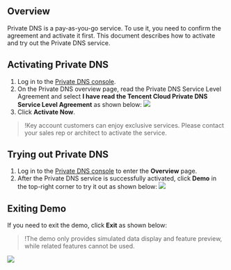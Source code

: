 ## Overview
Private DNS is a pay-as-you-go service. To use it, you need to confirm the agreement and activate it first.
This document describes how to activate and try out the Private DNS service.


## Activating Private DNS
1. Log in to the [Private DNS console](https://console.cloud.tencent.com/privatedns).
2. On the Private DNS overview page, read the Private DNS Service Level Agreement and select **I have read the Tencent Cloud Private DNS Service Level Agreement** as shown below:
![](https://main.qcloudimg.com/raw/8ff8a37b1402e608cfd51dc34de44d89.png)
3. Click **Activate Now**.
>!Key account customers can enjoy exclusive services. Please contact your sales rep or architect to activate the service.


## Trying out Private DNS
1. Log in to the [Private DNS console](https://console.cloud.tencent.com/privatedns) to enter the **Overview** page.
2. After the Private DNS service is successfully activated, click **Demo** in the top-right corner to try it out as shown below:
![](https://main.qcloudimg.com/raw/c0090d693351d4dbae9546eea4d5000a.png)


## Exiting Demo
If you need to exit the demo, click **Exit** as shown below:
>!The demo only provides simulated data display and feature preview, while related features cannot be used.
>
![](https://main.qcloudimg.com/raw/050ad5ee5202512ffca4f44edadecb7b.png)
